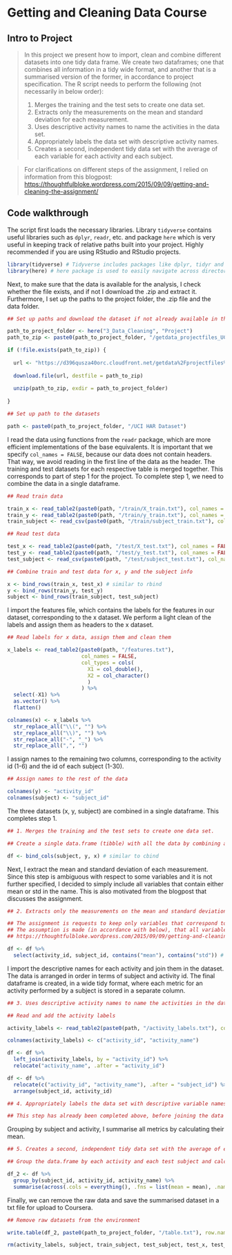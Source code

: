 # Getting and Cleaning Data Course

## Intro to Project

> In this project we present how to import, clean and combine different datasets into one tidy data frame. We create two dataframes; one that combines all information in a tidy wide format, and another that is a summarised version of the former, in accordance to project specification. The R script needs to perform the following (not necessarily in below order):
>
> 1. Merges the training and the test sets to create one data set.
> 2. Extracts only the measurements on the mean and standard deviation for each measurement.
> 3. Uses descriptive activity names to name the activities in the data set.
> 4. Appropriately labels the data set with descriptive activity names.
> 5. Creates a second, independent tidy data set with the average of each variable for each activity and each subject.

> For clarifications on different steps of the assignment, I relied on information from this blogpost: https://thoughtfulbloke.wordpress.com/2015/09/09/getting-and-cleaning-the-assignment/

## Code walkthrough

The script first loads the necessary libraries. Library `tidyverse` contains useful libraries such as `dplyr`, `readr`, etc. and package `here` which is very useful in keeping track of relative paths built into your project. Highly recommended if you are using RStudio and RStudio projects.

```R
library(tidyverse) # Tidyverse includes packages like dplyr, tidyr and ggplot2
library(here) # here package is used to easily navigate across directories, irrespective of OS
``` 

Next, to make sure that the data is available for the analysis, I check whether the file exists, and if not I download the .zip and extract it. Furthermore, I set up the paths to the project folder, the .zip file and the data folder.

```R
## Set up paths and download the dataset if not already available in the folder

path_to_project_folder <- here("3_Data_Cleaning", "Project")
path_to_zip <- paste0(path_to_project_folder, "/getdata_projectfiles_UCI HAR Dataset.zip")

if (!file.exists(path_to_zip)) {
  
  url <- "https://d396qusza40orc.cloudfront.net/getdata%2Fprojectfiles%2FUCI%20HAR%20Dataset.zip"
  
  download.file(url, destfile = path_to_zip)
  
  unzip(path_to_zip, exdir = path_to_project_folder)
  
}

## Set up path to the datasets

path <- paste0(path_to_project_folder, "/UCI HAR Dataset")
```

I read the data using functions from the `readr` package, which are more efficient implementations of the base equivalents. It is important that we specify `col_names = FALSE`, because our data does not contain headers. That way, we avoid reading in the first line of the data as the header. The training and test datasets for each respective table is merged together. This corresponds to part of step 1 for the project. To complete step 1, we need to combine the data in a single dataframe.

```R
## Read train data

train_x <- read_table2(paste0(path, "/train/X_train.txt"), col_names = FALSE, col_types = cols(.default = col_double()))
train_y <- read_table2(paste0(path, "/train/y_train.txt"), col_names = FALSE, col_types = cols(.default = col_double()))
train_subject <- read_csv(paste0(path, "/train/subject_train.txt"), col_names = FALSE)

## Read test data

test_x <- read_table2(paste0(path, "/test/X_test.txt"), col_names = FALSE, col_types = cols(.default = col_double()))
test_y <- read_table2(paste0(path, "/test/y_test.txt"), col_names = FALSE, col_types = cols(.default = col_double()))
test_subject <- read_csv(paste0(path, "/test/subject_test.txt"), col_names = FALSE)

## Combine train and test data for x, y and the subject info

x <- bind_rows(train_x, test_x) # similar to rbind
y <- bind_rows(train_y, test_y)
subject <- bind_rows(train_subject, test_subject)
```

I import the features file, which contains the labels for the features in our dataset, corresponding to the x dataset. We perform a light clean of the labels and assign them as headers to the x dataset.

```R
## Read labels for x data, assign them and clean them

x_labels <- read_table2(paste0(path, "/features.txt"), 
                        col_names = FALSE, 
                        col_types = cols(
                          X1 = col_double(),
                          X2 = col_character()
                          )
                        ) %>% 
  select(-X1) %>% 
  as.vector() %>% 
  flatten()

colnames(x) <- x_labels %>% 
  str_replace_all("\\(", "") %>% 
  str_replace_all("\\)", "") %>% 
  str_replace_all("-", "_") %>% 
  str_replace_all(",", "")
```

I assign names to the remaining two columns, corresponding to the activity id (1-6) and the id of each subject (1-30).


```R
## Assign names to the rest of the data

colnames(y) <- "activity_id"
colnames(subject) <- "subject_id"
```

The three datasets (x, y, subject) are combined in a single dataframe. This completes step 1.

```R
## 1. Merges the training and the test sets to create one data set.

## Create a single data.frame (tibble) with all the data by combining all columns of equal length

df <- bind_cols(subject, y, x) # similar to cbind
```

Next, I extract the mean and standard deviation of each measurement. Since this step is ambiguous with respect to some variables and it is not further specified, I decided to simply include all variables that contain either mean or std in the name. This is also motivated from the blogpost that discusses the assignment.

```R
## 2. Extracts only the measurements on the mean and standard deviation for each measurement.

## The assignment is requests to keep only variables that correspond to the mean and std.
## The assumption is made (in accordance with below), that all variables that contain mean and std in the column name need to be kept.
## https://thoughtfulbloke.wordpress.com/2015/09/09/getting-and-cleaning-the-assignment/

df <- df %>% 
  select(activity_id, subject_id, contains("mean"), contains("std")) # select only the columns of interest according to what is asked in the assignment
```

I import the descriptive names for each activity and join them in the dataset. The data is arranged in order in terms of subject and activity id.
The final dataframe is created, in a wide tidy format, where each metric for an activity performed by a subject is stored in a separate column.

```R
## 3. Uses descriptive activity names to name the activities in the data set

## Read and add the activity labels

activity_labels <- read_table2(paste0(path, "/activity_labels.txt"), col_names = FALSE)

colnames(activity_labels) <- c("activity_id", "activity_name")

df <- df %>% 
  left_join(activity_labels, by = "activity_id") %>% 
  relocate("activity_name", .after = "activity_id")

df <- df %>% 
  relocate(c("activity_id", "activity_name"), .after = "subject_id") %>% 
  arrange(subject_id, activity_id)
```  

```R
## 4. Appropriately labels the data set with descriptive variable names.

## This step has already been completed above, before joining the data in a single table.
```

Grouping by subject and activity, I summarise all metrics by calculating their mean.

```R
## 5. Creates a second, independent tidy data set with the average of each variable for each activity and each subject.

## Group the data.frame by each activity and each test subject and calculate the mean across all variables

df_2 <- df %>% 
  group_by(subject_id, activity_id, activity_name) %>% 
  summarise(across(.cols = everything(), .fns = list(mean = mean), .names = "{.fn}_{.col}"), .groups = "drop")
```

Finally, we can remove the raw data and save the summarised dataset in a txt file for upload to Coursera.

```R
## Remove raw datasets from the environment

write.table(df_2, paste0(path_to_project_folder, "/table.txt"), row.names = FALSE)

rm(activity_labels, subject, train_subject, test_subject, test_x, test_y, train_x, train_y, x, y, x_labels)
```
